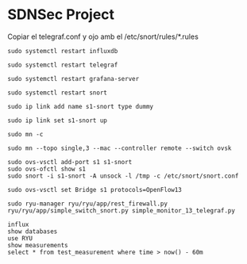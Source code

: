 # SDNSec Project

Copiar el telegraf.conf y ojo amb el /etc/snort/rules/*.rules

```
sudo systemctl restart influxdb
```
```
sudo systemctl restart telegraf
```
```
sudo systemctl restart grafana-server
```
```
sudo systemctl restart snort
```
```
sudo ip link add name s1-snort type dummy
```
```
sudo ip link set s1-snort up
```

```
sudo mn -c
```
```
sudo mn --topo single,3 --mac --controller remote --switch ovsk
```

```
sudo ovs-vsctl add-port s1 s1-snort
sudo ovs-ofctl show s1
sudo snort -i s1-snort -A unsock -l /tmp -c /etc/snort/snort.conf
```

```
sudo ovs-vsctl set Bridge s1 protocols=OpenFlow13
```
```
sudo ryu-manager ryu/ryu/app/rest_firewall.py ryu/ryu/app/simple_switch_snort.py simple_monitor_13_telegraf.py
```

```
influx
show databases
use RYU
show measurements
select * from test_measurement where time > now() - 60m
```
